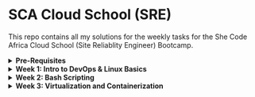 # SCA Cloud School (SRE)

This repo contains all my solutions for the weekly tasks for the She Code Africa Cloud School (Site Reliablity Engineer) Bootcamp.

<details>
<summary><b>Pre-Requisites</b></summary><p>
In order to create a virtual machine where I could install Linux, I downloaded Virtual Box and Vagrant. After restarting my computer, inside my terminal I ran the following commands to install Ubuntu on my VM

```
mkdir vagrant
cd vagrant
vagrant box add ubuntu/trusty64
vagrant init ubuntu/trusty64
```

Once the Ubuntu box finished installing I ran

```
vagrant up
vagrant ssh
```

![](/images/vagrantup.png)
![](/images/vagrantssh.png)

---

#### Resources Used:

- [Download VirtualBox](https://www.virtualbox.org/wiki/Downloads)
- [Download Vagrant](https://www.vagrantup.com/downloads)
- [Installing VirtualBox and Vagrant](https://medium.com/@botdotcom/installing-virtualbox-and-vagrant-on-windows-10-2e5cbc6bd6ad)

---

</p></details>

<details>
<summary><b>Week 1: Intro to DevOps & Linux Basics</b></summary><p>

**TASK 1: Create 3 groups and 15 users.**

I ran the following command in order to create users.

```
sudo adduser UserName
```

I used 'adduser' instead of 'useradd' because 'adduser' gives the user a home directory and gives prompts to give the user a password.

To create groups I used the following command

```
sudo groupadd GroupName
```

To check that my users had been created I ran

```
cat /etc/passwd
```

![](/images/users.png)

To check that my groups had been created I ran

```
cat /etc/group
```

![](/images/groups.png)

---

#### Resources Used:

- [How to create users and groups in Linux from the command line](https://www.techrepublic.com/article/how-to-create-users-and-groups-in-linux-from-the-command-line/)
- [Ubuntu Docs](https://help.ubuntu.com/community/AddUsersHowto)

---

**TASK 2: Assign the 15 users across the 3 groups**

In order to assign a user to a group, I used the command 'usermod' which stands for user modification.

```
sudo usermod -aG GroupName userName
```

The flags -aG mean 'apphend Group.'

![](/images/groupassign.png)

I made the following group assignments:

- Group1: user1, user2, user3, user4, user5
- Group2: user6, user7, user8, user9, user10
- Group3: user11, user12, user13, user14, user15

---

#### Resources Used:

- [Network Chuck YouTube Video](https://youtu.be/jwnvKOjmtEA)

---

**TASK 3: Demonstrate that user(s) in a group cannot access files/folders that belong to another group unless they are added to that group**

I started of by creating a new folder and file

```
mkdir newdir
cd newdir
touch test.txt
```

I ran the command `ls -l` which will list the file along with information about the user and group that owns the file. Currently owner of test.txt is listed as `vagrant` which is my username since I am accessing my Ubuntu VM using Vagrant.

To change the owner of the group to user1 I ran

```
sudo chown user1 test.txt
```

Now running `ls -l` shows that test.txt is owned by user1, but group ownership still belongs to vagrant. To change the group ownership to Group1 I ran

```
sudo chrgrp Group1 test.txt
```

I could have also used the `chown` to change group ownership but in this instance I used the `chgrp` command which stands for `change group.`

I also learnt about the `-R` flag whcih recursively changes ownership. When changing the ownnership of a folder, you have to think about permissions for the folder, along with the items inside the folder. Using `chown` or `chgrp` with the `-R` flag helps you do that.

---

#### Resources Used:

- [Setting Permissions with chown chmod](https://www.baeldung.com/linux/chown-chmod-permissions)
- [Chgrp Command In Linux](https://linuxize.com/post/chgrp-command-in-linux/)

---

</p></details>

<details>
<summary><b>Week 2: Bash Scripting</b></summary><p>

[My Notes](https://github.com/deserie-dev/Bash-Scripting)

I created a bash script to automate the creation of users. In week 1, we had to create 15 users one by one. The bash script createusers.sh makes use of a for loop in order to automate the process of creating users.

1. Create a text file containing the 15 usernames to be created (usernames.txt)

2. Write the bash script to automate the creation of users (createusers.sh)

3. Make the bash script executable by running

```
chmod u+x createusers.sh
```

</p></details>

<details>
<summary><b>Week 3: Virtualization and Containerization</b></summary><p>

Repo with files for this weeks task: [deseriedocker1](https://github.com/deserie-dev/deseriedocker1)

**Pre-requisites**
Download and install Docker. I am on a Windows machine running Windows home. I used the following guide to help me: [Windows Subsystem for Linux Installation Guide for Windows 10](https://docs.microsoft.com/en-us/windows/wsl/install-win10). Once I had done that I was able to download [Docker Desktop for Windows](https://docs.docker.com/desktop/windows/install/#system-requirements-for-wsl-2-backend).

**TASK 1: Write a Dockerfile (for any sample application), build an image from it, and then launch a container from that image.**

I made a simple application with HTML & CSS on the front end and Node on the back end.
![](/images/myapp.gif)

I wrote the Dockerfile in the project's root folder.
![](/images/dockerfile.png)

A Dockerfile is a list of instructions that Docker uses to build an image. An image is used to build a container. **FROM** specifies the parent image from which I'm building, in this case Node:10. Official versions of images can be found on Docker Hub. **WORKDIR** sets the working directory for all the commands that follow it, so it's like a cd into that directory. I used an absolute path to my deseriedocker1 file. **COPY** copies files from my working directory onto the current working directory in the image. **RUN** will install the projects dependencies, the same as if I was running a normal Node app, I would run "npm install" to install all my projects dependencies. **EXPOSE** opens a network port so that I can reach my Node app inside the container. **CMD** is the commands that are run when the container starts up.

To build the image, I cd'd into the folder with the Dockerfile and ran

```
  docker build -t my-app:1.0 .
```

![](/images/dockerbuild.png)

![](/images/dockerimage.png)

To launch a container from the image I ran

```
  docker run my-app:1.0
```

![](/images/dockerrun.png)

![](/images/myappcontainer.png)

**TASK 2: Write a docker-compose file for the same application, then build and run the application.**

I wrote the docker-compose file in my project's root folder. Docker Compose is a tool for running multiple containers although in this case I only have one. Docker compose is a YAML file used to configure an app's services. **Version** specifies the version of Docker Compose. **my-app** is the container name and **image** tells Docker Compose to deploy my container using the official Node image. **ports** specifies which ports are going to be open, the first one is the port on the host, the second one is the port on the container.

![](/images/dockercompose.png)

I then ran

```
  docker-compose up
```

![](/images/composeup.png)

---

#### Resources Used:

- [IBM Docs on Virtualization](https://www.ibm.com/cloud/learn/virtualization-a-complete-guide)

- [IBM Docs on Containerization](https://www.ibm.com/cloud/learn/containerization)

---

</p></details>
